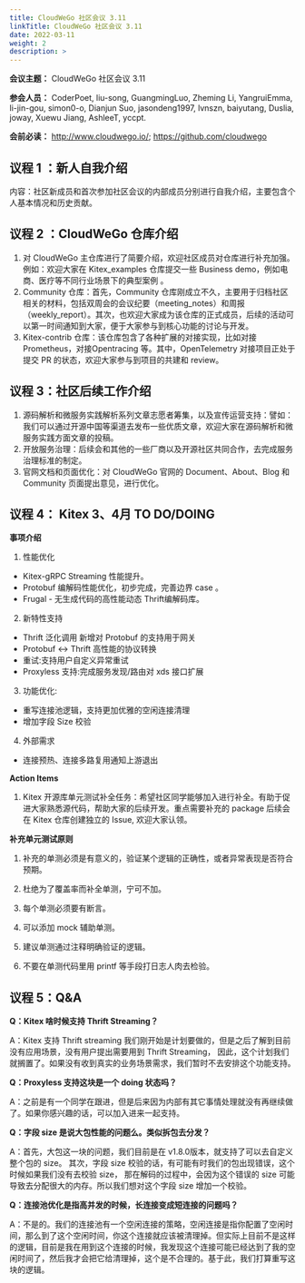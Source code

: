 ```yaml
---
title: CloudWeGo 社区会议 3.11
linkTitle: CloudWeGo 社区会议 3.11
date: 2022-03-11
weight: 2
description: >
---
```


**会议主题：** CloudWeGo 社区会议 3.11

**参会人员：** CoderPoet, liu-song, GuangmingLuo, Zheming Li, YangruiEmma, li-jin-gou, simon0-o, Dianjun Suo, jasondeng1997, lvnszn, baiyutang, Duslia, joway, Xuewu Jiang, AshleeT, yccpt.

**会前必读：** http://www.cloudwego.io/;
              https://github.com/cloudwego

## 议程 1 ：新人自我介绍

内容：社区新成员和首次参加社区会议的内部成员分别进行自我介绍，主要包含个人基本情况和历史贡献。

## 议程 2 ：CloudWeGo 仓库介绍

1. 对 CloudWeGo 主仓库进行了简要介绍，欢迎社区成员对仓库进行补充加强。例如：欢迎大家在 Kitex_examples 仓库提交一些 Business demo，例如电商、医疗等不同行业场景下的典型案例 。
2.  Community 仓库：首先，Community 仓库刚成立不久，主要用于归档社区相关的材料，包括双周会的会议纪要（meeting_notes）和周报（weekly_report）。其次，也欢迎大家成为该仓库的正式成员，后续的活动可以第一时间通知到大家，便于大家参与到核心功能的讨论与开发。
3. Kitex-contrib 仓库：该仓库包含了各种扩展的对接实现，比如对接 Prometheus，对接Opentracing 等。其中，OpenTelemetry 对接项目正处于提交 PR 的状态，欢迎大家参与到项目的共建和 review。

## 议程 3：社区后续工作介绍

1. 源码解析和微服务实践解析系列文章志愿者筹集，以及宣传运营支持：譬如：我们可以通过开源中国等渠道去发布一些优质文章，欢迎大家在源码解析和微服务实践方面文章的投稿。
2. 开放服务治理：后续会和其他的一些厂商以及开源社区共同合作，去完成服务治理标准的制定。
3. 官网文档和页面优化：对 CloudWeGo 官网的 Document、About、Blog 和 Community 页面提出意见，进行优化。

## 议程 4： Kitex 3、4月 TO DO/DOING

**事项介绍**

1. 性能优化
  - Kitex-gRPC Streaming 性能提升。
  - Protobuf 编解码性能优化，初步完成，完善边界 case 。
  - Frugal - 无生成代码的高性能动态 Thrift编解码库。

2. 新特性支持
  - Thrift 泛化调用 新增对 Protobuf 的支持用于网关
  - Protobuf <-> Thrift 高性能的协议转换
  - 重试:支持用户自定义异常重试
  - Proxyless 支持:完成服务发现/路由对 xds 接口扩展

3. 功能优化:
  - 重写连接池逻辑，支持更加优雅的空闲连接清理
  - 增加字段 Size 校验

4. 外部需求
  - 连接预热、连接多路复用通知上游退出

**Action Items**

1. Kitex 开源库单元测试补全任务：希望社区同学能够加入进行补全。有助于促进大家熟悉源代码，帮助大家的后续开发。重点需要补充的 package 后续会在 Kitex 仓库创建独立的 Issue, 欢迎大家认领。

**补充单元测试原则**

 1. 补充的单测必须是有意义的，验证某个逻辑的正确性，或者异常表现是否符合预期。

 2. 杜绝为了覆盖率而补全单测，宁可不加。

 3. 每个单测必须要有断言。

 4. 可以添加 mock 辅助单测。

 5. 建议单测通过注释明确验证的逻辑。

 6. 不要在单测代码里用 printf 等手段打日志人肉去检验。


## 议程 5：Q&A

**Q：Kitex 啥时候支持 Thrift Streaming？**

A：Kitex 支持 Thrift streaming 我们刚开始是计划要做的，但是之后了解到目前没有应用场景，没有用户提出需要用到 Thrift Streaming， 因此，这个计划我们就搁置了。如果没有收到真实的业务场景需求，我们暂时不去安排这个功能支持。


**Q：Proxyless 支持这块是一个 doing 状态吗？**

A：之前是有一个同学在跟进，但是后来因为内部有其它事情处理就没有再继续做了。如果你感兴趣的话，可以加入进来一起支持。

**Q：字段 size 是说大包性能的问题么。类似拆包去分发？**

A：首先，大包这一块的问题，我们目前是在 v1.8.0版本，就支持了可以去自定义整个包的 size。 其次，字段 size 校验的话，有可能有时我们的包出现错误，这个时候如果我们没有去校验 size， 那在解码的过程中，会因为这个错误的 size 可能导致去分配很大的内存。所以我们想对这个字段 size 增加一个校验。

**Q：连接池优化是指高并发的时候，长连接变成短连接的问题吗？**

A：不是的。我们的连接池有一个空闲连接的策略，空闲连接是指你配置了空闲时间，那么到了这个空闲时间，你这个连接就应该被清理掉。但实际上目前不是这样的逻辑，目前是我在用到这个连接的时候，我发现这个连接可能已经达到了我的空闲时间了，然后我才会把它给清理掉，这个是不合理的。基于此，我们打算重写这块的逻辑。
